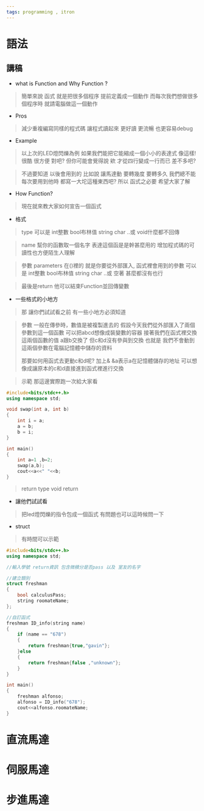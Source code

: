 ```yaml
---
tags: programming , itron 
---
```

# 語法

## 講稿
- what is Function and Why Function ?
> 簡單來說 函式 就是把很多個程序 提前定義成一個動作
> 而每次我們想做很多個程序時 就請電腦做這一個動作

- Pros
> 減少重複編寫同樣的程式碼
> 讓程式讀起來 更好讀 更流暢 也更容易debug

- Example
> 以上次的LED燈閃爍為例
> 如果我們能把它能縮成一個小小的表達式 像這樣!
> 很酷 很方便 對吧?
> 但你可能會覺得說 欸 才從四行變成一行而已 差不多吧?

> 不過要知道 以後會用到的 比如說 讓馬達動 要轉幾度 要轉多久 
> 我們總不能每次要用到他時 都寫一大坨這種東西吧?
> 所以 函式之必要 希望大家了解

- How Function?
> 現在就來教大家如何宣告一個函式

- 格式
> type 可以是 int整數 bool布林值 string char ..或 void什麼都不回傳
    
> name 幫你的函數取一個名字 表達這個函是是幹甚麼用的 
> 增加程式碼的可讀性也方便陌生人理解

> 參數 parameters
> 在()裡的 就是你要從外部匯入, 函式裡會用到的參數
> 可以是 int整數 bool布林值 string char ..或 空著 甚麼都沒有也行

> 最後是return 他可以結束Function並回傳變數

- 一些格式的小地方
> 那 讓你們試試看之前 有一些小地方必須知道
    
> 參數
> 一般在傳參時，數值是被複製進去的
> 假設今天我們從外部匯入了兩個參數到這一個函數
> 可以把abcd想像成裝變數的容器
> 接著我們在函式裡交換這兩個函數的值
> a跟b交換了 
> 但c和d沒有參與到交換
> 也就是 我們不會動到這兩個參數在電腦記憶體中儲存的資料
>
> 那要如何用函式去更動c和d呢?
> 加上& &a表示a在記憶體儲存的地址
> 可以想像成讓原本的c和d直接進到函式裡進行交換
    
> 示範 
> 那這邊實際跑一次給大家看
```cpp
#include<bits/stdc++.h>
using namespace std;

void swap(int a, int b)
{
    int i = a;
    a = b;
    b = i;
}

int main()
{
    int a=1 ,b=2;
    swap(a,b);
    cout<<a<<" "<<b;
}
```
    
> return type
> void
> return

- 讓他們試試看
> 把led燈閃爍的指令包成一個函式
> 有問題也可以這時候問一下 

- struct
> 有時間可以示範
```cpp
#include<bits/stdc++.h>
using namespace std;

//輸入學號 return資訊 包含微積分是否pass 以及 室友的名字

//建立類別
struct freshman
{
    bool calculusPass;
    string roomateName;
};

//自訂函式
freshman ID_info(string name)
{
    if (name == "678")
    {
        return freshman{true,"gavin"};
    }else 
    {
        return freshman{false ,"unknown"};
    }
}

int main()
{
    freshman alfonso;
    alfonso = ID_info("678");
    cout<<alfonso.roomateName;
}
```
    
# 直流馬達

# 伺服馬達

# 步進馬達